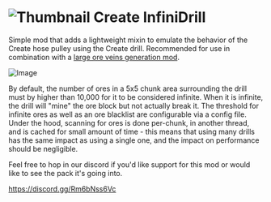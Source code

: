 # ![Thumbnail](https://github.com/IThundxr/create_infinidrill/blob/2b10d4126edcec0b61df96e074a49102da700246/src/main/resources/META-INF/637936068355887293.png) Create InfiniDrill
Simple mod that adds a lightweight mixin to emulate the behavior of the Create hose pulley using the Create drill.  Recommended for use in combination with a [large ore veins generation mod](https://www.curseforge.com/minecraft/mc-mods/large-ore-deposits).
  
![Image](https://i.imgur.com/HbmOj65.png)
  
By default, the number of ores in a 5x5 chunk area surrounding the drill must by higher than 10,000 for it to be considered infinite.  When it is infinite, the drill will "mine" the ore block but not actually break it.  The threshold for infinite ores as well as an ore blacklist are configurable via a config file.  Under the hood, scanning for ores is done per-chunk, in another thread, and is cached for small amount of time - this means that using many drills has the same impact as using a single one, and the impact on performance should be negligible.

 

Feel free to hop in our discord if you'd like support for this mod or would like to see the pack it's going into.

 

 https://discord.gg/Rm6bNss6Vc
